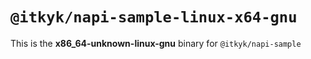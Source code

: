# `@itkyk/napi-sample-linux-x64-gnu`

This is the **x86_64-unknown-linux-gnu** binary for `@itkyk/napi-sample`
